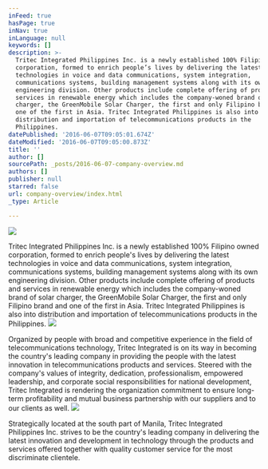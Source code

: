 ```yaml
---
inFeed: true
hasPage: true
inNav: true
inLanguage: null
keywords: []
description: >-
  Tritec Integrated Philippines Inc. is a newly established 100% Filipino owned
  corporation, formed to enrich people’s lives by delivering the latest
  technologies in voice and data communications, system integration,
  communications systems, building management systems along with its own
  engineering division. Other products include complete offering of products and
  services in renewable energy which includes the company-woned brand of solar
  charger, the GreenMobile Solar Charger, the first and only Filipino brand and
  one of the first in Asia. Tritec Integrated Philippines is also into
  distribution and importation of telecommunications products in the
  Philippines.
datePublished: '2016-06-07T09:05:01.674Z'
dateModified: '2016-06-07T09:05:00.873Z'
title: ''
author: []
sourcePath: _posts/2016-06-07-company-overview.md
authors: []
publisher: null
starred: false
url: company-overview/index.html
_type: Article

---
```

![](https://the-grid-user-content.s3-us-west-2.amazonaws.com/3581440b-4364-4358-b5e4-82584abedf50.jpg)

Tritec Integrated Philippines Inc. is a newly established 100% Filipino owned corporation, formed to enrich people's lives by delivering the latest technologies in voice and data communications, system integration, communications systems, building management systems along with its own engineering division. Other products include complete offering of products and services in renewable energy which includes the company-woned brand of solar charger, the GreenMobile Solar Charger, the first and only Filipino brand and one of the first in Asia. Tritec Integrated Philippines is also into distribution and importation of telecommunications products in the Philippines.
![](https://the-grid-user-content.s3-us-west-2.amazonaws.com/5d6d4b33-8955-4e40-8aaf-cc8465eeb4c5.jpg)

Organized by people with broad and competitive experience in the field of telecommunications technology, Tritec Integrated is on its way in becoming the country's leading company in providing the people with the latest innovation in telecommunications products and services. Steered with the company's values of integrity, dedication, professionalism, empowered leadership, and corporate social responsibilities for national development, Tritec Integrated is rendering the organization commitment to ensure long-term profitability and mutual business partnership with our suppliers and to our clients as well.
![](https://the-grid-user-content.s3-us-west-2.amazonaws.com/d03382ee-bf3f-4890-bd6f-4562d917705d.jpg)

Strategically located at the south part of Manila, Tritec Integrated Philippines Inc. strives to be the country's leading company in delivering the latest innovation and development in technology through the products and services offered together with quality customer service for the most discriminate clientele.